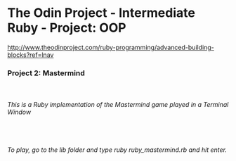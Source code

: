 <html>
<head lang="en">
    <meta charset="UTF-8">
    <title></title>
</head>
<body>
<h1>The Odin Project - Intermediate Ruby - Project: OOP</h1>

http://www.theodinproject.com/ruby-programming/advanced-building-blocks?ref=lnav

<h3>Project 2: Mastermind</h3></br>

<h6>This is a Ruby implementation of the Mastermind game played in a Terminal Window</h6></br>

<h6>To play, go to the lib folder and type ruby ruby_mastermind.rb and hit enter.</h6>

</body>
</html>
